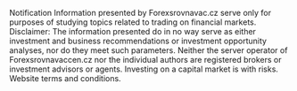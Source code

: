 <span class="badge">Notification</span> Information presented by Forexsrovnavac.cz serve only for purposes of studying topics related to trading on financial markets. Disclaimer: The information presented do in no way serve as either investment and business recommendations or investment opportunity analyses, nor do they meet such parameters. Neither the server operator of Forexsrovnavaccen.cz nor the individual authors are registered brokers or investment advisors or agents. Investing on a capital market is with risks. Website terms and conditions.